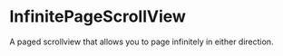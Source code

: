 InfinitePageScrollView
======================

A paged scrollview that allows you to page infinitely in either direction.
